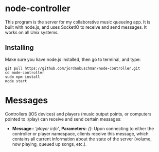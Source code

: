 # node-controller

This program is the server for my collaborative music queueing app. It is built with node.js, and uses SocketIO to receive and send messages. It works on all Unix systems.

## Installing
Make sure you have node.js installed, then go to terminal, and type:
```
git pull https://github.com/jordanbuschman/node-controller.git
cd node-controller
sudo npm install
node start
```
# Messages
Controllers (iOS devices) and players (music output points, or computers pointed to <ip-address>:<port>/play) can receive and send certain messages:
* __Message:__: _'player info'_, __Parameters:__ _{}_: Upon connecting to either the controller or player namespace, clients receive this message, which contains all current information about the state of the server (volume, now playing, queued up songs, etc.).

